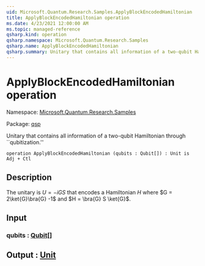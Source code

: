 ```yaml
---
uid: Microsoft.Quantum.Research.Samples.ApplyBlockEncodedHamiltonian
title: ApplyBlockEncodedHamiltonian operation
ms.date: 4/23/2021 12:00:00 AM
ms.topic: managed-reference
qsharp.kind: operation
qsharp.namespace: Microsoft.Quantum.Research.Samples
qsharp.name: ApplyBlockEncodedHamiltonian
qsharp.summary: Unitary that contains all information of a two-qubit Hamiltonian through ``qubitization.''
---
```


# ApplyBlockEncodedHamiltonian operation

Namespace: [Microsoft.Quantum.Research.Samples](xref:Microsoft.Quantum.Research.Samples)

Package: [qsp](https://nuget.org/packages/qsp)


Unitary that contains all information of a two-qubit Hamiltonian through ``qubitization.''

```qsharp
operation ApplyBlockEncodedHamiltonian (qubits : Qubit[]) : Unit is Adj + Ctl
```


## Description

The unitary is $U = -i G S$ that encodes a Hamiltonian $H$ where $G = 2\ket{G}\bra{G} -1$ and $H = \bra{G} S \ket{G}$.

## Input

### qubits : [Qubit](xref:microsoft.quantum.qsharp.valueliterals#qubit-literals)[]





## Output : [Unit](xref:microsoft.quantum.qsharp.valueliterals#unit-literal)

